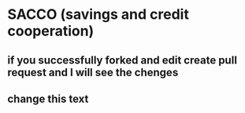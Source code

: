 # SACCO (savings and credit cooperation)
## if you successfully forked and edit create pull request and I will see the chenges 
## change this text
